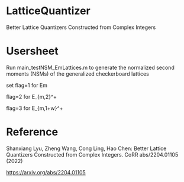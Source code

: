 # LatticeQuantizer
Better Lattice Quantizers Constructed from Complex Integers

# Usersheet
Run main_testNSM_EmLattices.m to generate the normalized second moments (NSMs) of the generalized checkerboard lattices

set flag=1 for Em

flag=2 for E_{m,2}^+

flag=3 for E_{m,1+w}^+ 

# Reference
Shanxiang Lyu, Zheng Wang, Cong Ling, Hao Chen: Better Lattice Quantizers Constructed from Complex Integers. CoRR abs/2204.01105 (2022)

https://arxiv.org/abs/2204.01105
